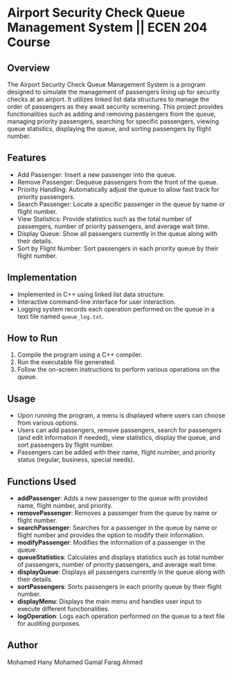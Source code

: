 # Airport Security Check Queue Management System || ECEN 204 Course

## Overview
The Airport Security Check Queue Management System is a program designed to simulate the management of passengers lining up for security checks at an airport. It utilizes linked list data structures to manage the order of passengers as they await security screening. This project provides functionalities such as adding and removing passengers from the queue, managing priority passengers, searching for specific passengers, viewing queue statistics, displaying the queue, and sorting passengers by flight number.

## Features
- Add Passenger: Insert a new passenger into the queue.
- Remove Passenger: Dequeue passengers from the front of the queue.
- Priority Handling: Automatically adjust the queue to allow fast track for priority passengers.
- Search Passenger: Locate a specific passenger in the queue by name or flight number.
- View Statistics: Provide statistics such as the total number of passengers, number of priority passengers, and average wait time.
- Display Queue: Show all passengers currently in the queue along with their details.
- Sort by Flight Number: Sort passengers in each priority queue by their flight number.

## Implementation
- Implemented in C++ using linked list data structure.
- Interactive command-line interface for user interaction.
- Logging system records each operation performed on the queue in a text file named `queue_log.txt`.

## How to Run
1. Compile the program using a C++ compiler.
2. Run the executable file generated.
3. Follow the on-screen instructions to perform various operations on the queue.

## Usage
- Upon running the program, a menu is displayed where users can choose from various options.
- Users can add passengers, remove passengers, search for passengers (and edit information if needed), view statistics, display the queue, and sort passengers by flight number.
- Passengers can be added with their name, flight number, and priority status (regular, business, special needs).

## Functions Used
- **addPassenger**: Adds a new passenger to the queue with provided name, flight number, and priority.
- **removePassenger**: Removes a passenger from the queue by name or flight number.
- **searchPassenger**: Searches for a passenger in the queue by name or flight number and provides the option to modify their information.
- **modifyPassenger**: Modifies the information of a passenger in the queue.
- **queueStatistics**: Calculates and displays statistics such as total number of passengers, number of priority passengers, and average wait time.
- **displayQueue**: Displays all passengers currently in the queue along with their details.
- **sortPassengers**: Sorts passengers in each priority queue by their flight number.
- **displayMenu**: Displays the main menu and handles user input to execute different functionalities.
- **logOperation**: Logs each operation performed on the queue to a text file for auditing purposes.

## Author
Mohamed Hany Mohamed Gamal Farag Ahmed
